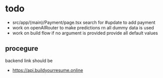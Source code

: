 # todo

- src/app/(main)/Payment/page.tsx search for #update to add payment
- work on openAIRouter to make predictions rn all dummy data is used
- work on build flow if no argument is provided provide all default values

## procegure

backend link should be

- https://api.buildyourresume.online

<!-- work on
1. openAIRouter
 -->

<!-- done 
5. make image size smaller
2. build flow update only when resume payment is paid
4. limit prisma instances 

3. csp
- other sources are clerk and razorpay 
-->